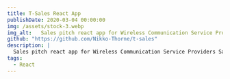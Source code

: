 ```yaml
---
title: T-Sales React App
publishDate: 2020-03-04 00:00:00
img: /assets/stock-3.webp
img_alt:   Sales pitch react app for Wireless Communication Service Providers Sales Representatives
github: "https://github.com/Nikko-Thorne/t-sales"
description: |
  Sales pitch react app for Wireless Communication Service Providers Sales Representatives
tags:
  - React
---
```

